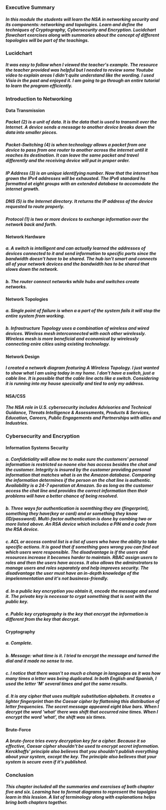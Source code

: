 ### Executive Summary

##### In this module the students will learn the NSA in networking security and its components: networking and topologies. Learn and define the techniques of Cryptography, Cybersecurity and Encryption. Lucidchart flowchart exercises along with summaries about the concept of different topologies will be part of the teachings. 

### Lucidchart

##### It was easy to follow when I viewed the teacher's example. The resource the teacher provided was helpful but I needed to review some Youtube video to explain areas I didn't quite understand like the wording. I used Visio in the past and enjoyed it. I am going to go through an entire tutorial to learn the program efficiently. 

### Introduction to Networking

#### Data Transmission

##### Packet (2) is a unit of data. It is the data that is used to transmit over the Internet. A device sends a message to another device breaks down the data into smaller pieces.

##### Packet-Switching (4) is when technology allows a packet from one device to pass from one router to another across the internet until it reaches its destination. It can leave the same packet and travel differently and the receiving device will put in proper order.

##### IP Address (3) is an unique identifying number. Now that the internet has grown the IPv4 addresses will be exhausted. The IPv6 standard hs formatted at eight groups with an extended database to accomodate the internet growth.

##### DNS (5) is the Internet directory. It returns the IP address of the device requested to route properly.

##### Protocol (1) is two or more devices to exchange information over the network back and forth.

#### Network Hardware

##### a. A switch is intelligent and can actually learned the addresses of devices connected to it and send information to specific ports since the bandwidth doesn't have to be shared. The hub isn't smart and connects all of your network devices and the bandwidth has to be shared that slows down the network.

##### b. The router connect networks while hubs and switches create networks.

#### Network Topologies

##### a. Single point of failure is when a a part of the system fails it will stop the entire system from working.

##### b. Infrastructure Topology uses a combination of wireless and wired devices. Wireless mesh interconnected with each other wirelessly. Wireless mesh is more beneficial and economical by wirelessly connecting enire cities using existing technology.

#### Network Design

##### I created a network diagram featuring A Wireless Topology. I just wanted to show what I am using today in my home. I don't have a switch, just a cable line. It is possible that the cable line acts like a switch. Considering it is running into my house specically and tied to only my address.

#### NSA/CSS

##### The NSA role in U.S. cybersecurity includes Advisories and Technical Guidance, Threats Intelligence & Assessments, Products & Services, Education, Careers, Public Engagements and Partnerships with allies and Industries.

### Cybersecurity and Encryption

#### Information Systems Security

##### a. Confidetiality will allow me to make sure the customers' personal information is restricted so noone else has access besides the chat and the customer. Integrity is insured by the customer providing personal information that matches what is on the Amazon database. Comparing the information determines if the person on the chat line is authentic. Availability is a 24-7 operation at Amazon. So as long as the customer access the chat line and provides the correct information then their problems will have a better chance of being resolved.

##### b. Three ways for authentication is soemthing they are (fingerprint), something they have(key or card) and or something they know (ID/password). Multi-factor authentication is done by combing two or more listed above. An RSA device which includes a PIN and a code from the RSA device.

##### c. ACL  or access control list is a list of users who have the ability to take specific actions. It is good that if something goes wrong you can find out which users were responsible. The disadvantage is if the users and resources increase it becomes harder to maintain. RBAC assign users to roles and then the users have access. It also allows the adminstrators to manage users and roles separately and help improves security. The disadvantage the user must have an in-depth knowledge of the impelenmentation and it's not business-friendly.

##### d. In a public key encryption you obtain it, encode the message and send it. The private key is necessar to crypt something that is sent with the public key.

##### e. Public key cryptography is the key that encrypt the information is different from the key that decrypt.

#### Cryptography

##### a. Complete.

##### b. Message: what time is it. I tried to encrypt the message and turned the dial and it made no sense to me.

##### c. I notice that there wasn't so much a change in languages as it was how many times a letter was being duplicated. In both English and Spanish, I used the letter 'M' several times and got the same results.

##### d. It is any cipher that uses multiple substitution alphabets. It creates a lighter fingerprint than the Caesar cipher by flattening this distribution of letter frequencies. The secret message appeared eight blue bars. When I decrypt the word 'what' there was shift that occurred nine times. When I encrypt the word 'what', the shift was six times.

#### Brute-Force

##### A brute-force tries every decryption key for a cipher. Because it so effective, Caesar cipher shouldn't be used to encrypt secret information. Kerckhoffs' principle also believes that you shouldn't publish everything about your system, except the key. The principle also believes that your system is secure even if it's published.

### Conclusion

##### This chapter included all the summaries and exercises of both chapter five and six. Learning hoe to format diagrams to represent the topolgies learn in this lession. A list of terminology along with explanations helps bring both chapters together.
